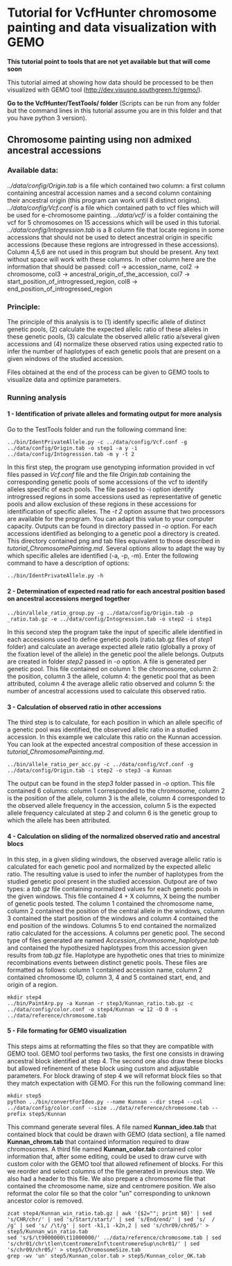 Tutorial for VcfHunter chromosome painting and data visualization with GEMO
===========================================================================

**This tutorial point to tools that are not yet available but that will come soon**

This tutorial aimed at showing how data should be processed to be then 
visualized with GEMO tool (http://dev.visusnp.southgreen.fr/gemo/).

**Go to the VcfHunter/TestTools/ folder** (Scripts can be run from any
folder but the command lines in this tutorial assume you are in this
folder and that you have python 3 version).


Chromosome painting using non admixed ancestral accessions
----------------------------------------------------------------

### Available data:

*../data/config/Origin.tab* is a file which contained two column: a first
column containing ancestral accession names and a second column containing
their ancestral origin (this program can work until 8 distinct origins).
*../data/config/Vcf.conf* is a file which contained path to vcf files which
will be used for e-chromosome painting.
*../data/vcf/* is a folder containing the vcf for 5 chromosomes on 15 accessions
which will be used in this tutorial.
*../data/config/Intogression.tab* is a 8 column file that locate regions in some 
accessions that should not be used to detect ancestral origin in specific 
accessions (because these regions are introgressed in these accessions). 
Column 4,5,6 are not used in this program but should be present. Any text 
without space will work with these columns. In other column here are the 
information that should be passed: col1 -> accession_name, col2 -> chromosome, 
col3 -> ancestral_origin_of_the_accession, col7 -> start_position_of_introgressed_region, 
col8 -> end_position_of_introgressed_region

### Principle:

The principle of this analysis is to (1) identify specific allele of distinct 
genetic pools, (2) calculate the expected allelic ratio of these alleles in these 
genetic pools, (3) calculate the observed allelic ratio a/several given accessions 
and (4) normalize these observed ratios using expected ratio to infer the number 
of haplotypes of each genetic pools that are present on a given windows of the 
studied accession.

Files obtained at the end of the process can be given to GEMO tools to visualize 
data and optimize parameters.

### Running analysis

#### 1 - Identification of private alleles and formating output for more analysis

Go to the TestTools folder and run the following command line:

```
../bin/IdentPrivateAllele.py -c ../data/config/Vcf.conf -g ../data/config/Origin.tab -o step1 -a y -i ../data/config/Intogression.tab -m y -t 2
```

In this first step, the program use genotyping information provided in vcf files 
passed in *Vcf.conf* file and the file *Origin.tab* containing the corresponding 
genetic pools of some accessions of the vcf to identify alleles specific of each 
pools. The file passed to -i option identify introgressed regions in some 
accessions used as representative of genetic pools and allow exclusion of these 
regions in these accessions for identification of specific alleles. The *-t 2* 
option assume that two processors are available for the program. You can adapt 
this value to your computer capacity. Outputs can be found in directory passed 
in *-o* option. For each accessions identified as belonging to a genetic pool 
a directory is created. This directory contained png and tab files equivalent 
to those described in *tutorial_ChromosomePainting.md*. Several options allow 
to adapt the way by which specific alleles are identified (-a, -p, -m). Enter the 
following command to have a description of options:

```{bash}
../bin/IdentPrivateAllele.py -h
```

#### 2 - Determination of expected read ratio for each ancestral position based on ancestral accessions merged together

```
../bin/allele_ratio_group.py -g ../data/config/Origin.tab -p _ratio.tab.gz -e ../data/config/Intogression.tab -o step2 -i step1
```

In this second step the program take the input of specific allele identified in 
each accessions used to define genetic pools (ratio.tab.gz files of *step1* folder) 
and calculate an average expected allele ratio (globally a proxy of the fixation 
level of the allele) in the genetic pool the allele belongs. Outputs are created 
in folder *step2* passed in *-o* option. A file is generated per genetic pool. This 
file contained on column 1: the chromosome, column 2: the position, column 3 the 
allele, column 4: the genetic pool that as been attributed, column 4 the average 
allelic ratio observed and column 5: the number of ancestral accessions used to 
calculate this observed ratio.


#### 3 - Calculation of observed ratio in other accessions

The third step is to calculate, for each position in which an allele specific of 
a genetic pool was identified, the observed allelic ratio in a studied accession. 
In this example we calculate this ratio on the Kunnan accession. You can look at 
the expected ancestral composition of these accession in *tutorial_ChromosomePainting.md*. 

```
../bin/allele_ratio_per_acc.py -c ../data/config/Vcf.conf -g ../data/config/Origin.tab -i step2 -o step3 -a Kunnan
```

The output can be found in the *step3* folder passed in *-o* option. This file 
contained 6 columns: column 1 corresponded to the chromosome, column 2 is the 
position of the allele, column 3 is the allele, column 4 corresponded to the 
observed allele frequency in the accession, column 5 is the expected allele 
frequency calculated at step 2 and column 6 is the genetic group to which the 
allele has been attributed.


#### 4 - Calculation on sliding of the normalized observed ratio and ancestral blocs

In this step, in a given sliding windows, the observed average allelic ratio is 
calculated for each genetic pool and normalized by the expected allelic ratio. 
The resulting value is used to infer the number of haplotypes from the studied 
genetic pool present in the studied accession. Outpout are of two types: a *tab.gz* 
file containing normalized values for each genetic pools in the given windows. 
This file contained 4 + X columns, X being the number of genetic pools tested. 
The column 1 contained the chromosome name, column 2 contained the position of 
the central allele in the windows, column 3 contained the start position of the 
windows and column 4 contained the end position of the windows. Columns 5 to end 
contained the normalized ratio calculated for the accessions. A columns per genetic 
pool.
The second type of files generated are named *Accession_chromosome_haplotype.tab* 
and contained the hypothesized haplotypes from this accession given results from 
*tab.gz* file. Haplotype are hypothetic ones that tries to minimize recombinations 
events between distinct genetic pools. These files are formatted as follows: column 
1 contained accession name, column 2 contained chromosome ID, column 3, 4 and 5 
contained start, end, and origin of a region.

```
mkdir step4
../bin/PaintArp.py -a Kunnan -r step3/Kunnan_ratio.tab.gz -c ../data/config/color.conf -o step4/Kunnan -w 12 -O 0 -s ../data/reference/chromosome.tab
```

#### 5 - File formating for GEMO visualization

This steps aims at reformatting the files so that they are compatible with GEMO 
tool. GEMO tool performs two tasks, the first one consists in drawing ancestral 
block identified at step 4. The second one also draw these blocks but allowed 
refinement of these block using custom and adjustable parameters. For block 
drawing of step 4 we will reformat block files so that they match expectation 
with GEMO. For this run the following command line:

```{bash}
mkdir step5
python ../bin/convertForIdeo.py --name Kunnan --dir step4 --col ../data/config/color.conf --size ../data/reference/chromosome.tab --prefix step5/Kunnan
```

This command generate several files. A file named **Kunnan_ideo.tab** that 
contained block that could be drawn with GEMO (data section), a file named 
**Kunnan_chrom.tab** that contained information required to draw chromosomes.
A third file named **Kunnan_color.tab** contained color information that, 
after some editing, could be used to draw curve with custom color with the 
GEMO tool that allowed refinement of blocks. For this we reorder and select 
columns of the file generated in previous step. We also had a header to this 
file. We also prepare a chromosome file that contained the chromosome name, 
size and centromere position. We also reformat the color file so that the 
color "un" corresponding to unknown ancestor color is removed.

```{bash}
zcat step4/Kunnan_win_ratio.tab.gz | awk '{$2=""; print $0}' | sed 's/CHR/chr/' | sed 's/Start/start/' | sed 's/End/end/' | sed 's/  / /g' | sed 's/ /\t/g' | sort -k1,1 -k2n,2 | sed 's/chr09/chr05/' > step5/Kunnan_win_ratio.tab
sed 's/$/\t9000000\t11000000/' ../data/reference/chromosome.tab | sed 's/chr01/chr\tlen\tcentromereInf\tcentromereSup\nchr01/' | sed 's/chr09/chr05/' > step5/ChromosomeSize.tab
grep -wv 'un' step5/Kunnan_color.tab > step5/Kunnan_color_OK.tab
```
